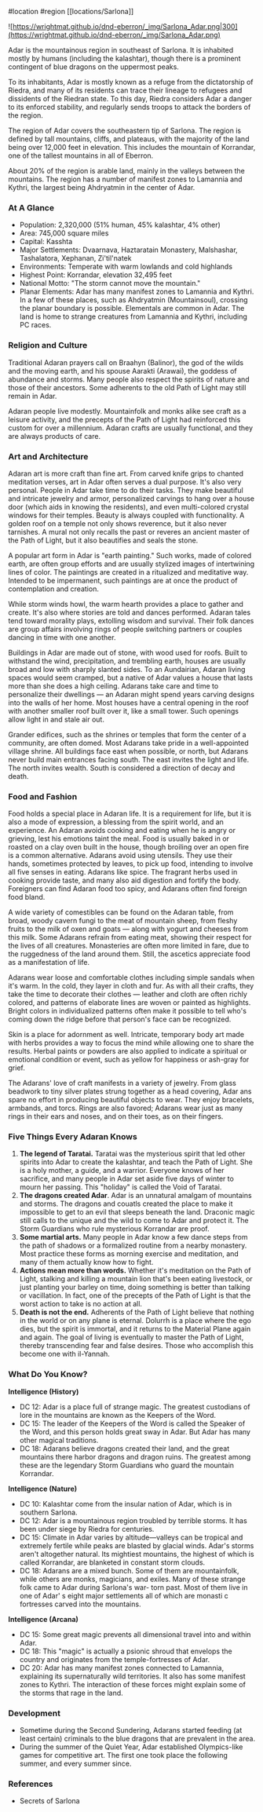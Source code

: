  #location #region [[locations/Sarlona]]

![https://wrightmat.github.io/dnd-eberron/_img/Sarlona_Adar.png|300](https://wrightmat.github.io/dnd-eberron/_img/Sarlona_Adar.png)

Adar is the mountainous region in southeast of Sarlona. It is inhabited mostly by humans (including the kalashtar), though there is a prominent contingent of blue dragons on the uppermost peaks.

To its inhabitants, Adar is mostly known as a refuge from the dictatorship of Riedra, and many of its residents can trace their lineage to refugees and dissidents of the Riedran state. To this day, Riedra considers Adar a danger to its enforced stability, and regularly sends troops to attack the borders of the region.

The region of Adar covers the southeastern tip of Sarlona. The region is defined by tall mountains, cliffs, and plateaus, with the majority of the land being over 12,000 feet in elevation. This includes the mountain of Korrandar, one of the tallest mountains in all of Eberron.

About 20% of the region is arable land, mainly in the valleys between the mountains. The region has a number of manifest zones to Lamannia and Kythri, the largest being Ahdryatmin in the center of Adar.

### At A Glance

* Population: 2,320,000 (51% human, 45% kalashtar, 4% other)
* Area: 745,000 square miles
* Capital: Kasshta
* Major Settlements: Dvaarnava, Haztaratain Monastery, Malshashar, Tashalatora, Xephanan, Zi'til'natek
* Environments: Temperate with warm lowlands and cold highlands
* Highest Point: Korrandar, elevation 32,495 feet
* National Motto: "The storm cannot move the mountain."
* Planar Elements: Adar has many manifest zones to Lamannia and Kythri. In a few of these places, such as Ahdryatmin (Mountainsoul), crossing the planar boundary is possible. Elementals are common in Adar. The land is home to strange creatures from Lamannia and Kythri, including PC races.

### Religion and Culture

Traditional Adaran prayers call on Braahyn (Balinor), the god of the wilds and the moving earth, and his spouse Aarakti (Arawai), the goddess of abundance and storms. Many people also respect the spirits of nature and those of their ancestors. Some adherents to the old Path of Light may still remain in Adar.

Adaran people live modestly. Mountainfolk and monks alike see craft as a leisure activity, and the precepts of the Path of Light had reinforced this custom for over a millennium. Adaran crafts are usually functional, and they are always products of care.

### Art and Architecture

Adaran art is more craft than fine art. From carved knife grips to chanted meditation verses, art in Adar often serves a dual purpose. It's also very personal. People in Adar take time to do their tasks. They make beautiful and intricate jewelry and armor, personalized carvings to hang over a house door (which aids in knowing the residents), and even multi-colored crystal windows for their temples. Beauty is always coupled with functionality. A golden roof on a temple not only shows reverence, but it also never tarnishes. A mural not only recalls the past or reveres an ancient master of the Path of Light, but it also beautifies and seals the stone.

A popular art form in Adar is "earth painting." Such works, made of colored earth, are often group efforts and are usually stylized images of intertwining lines of color. The paintings are created in a ritualized and meditative way. Intended to be impermanent, such paintings are at once the
product of contemplation and creation.

While storm winds howl, the warm hearth provides a place to gather and create. It's also where stories are told and dances performed. Adaran tales tend toward morality plays, extolling wisdom and survival. Their folk dances are group affairs involving rings of people switching partners or couples dancing in time with one another.

Buildings in Adar are made out of stone, with wood used for roofs. Built to withstand the wind, precipitation, and trembling earth, houses are usually broad and low with sharply slanted sides. To an Aundairian, Adaran living spaces would seem cramped, but a native of Adar values a house that lasts more than she does a high ceiling. Adarans take care and time to personalize their dwellings — an Adaran might spend years carving designs into the walls of her home. Most houses have a central opening in the roof with another smaller roof built over it, like a small tower. Such openings allow light in and stale air out.

Grander edifices, such as the shrines or temples that form the center of a community, are often domed. Most Adarans take pride in a well-appointed village shrine. All buildings face east when possible, or north, but Adarans never build main entrances facing south. The east invites the light and life. The north invites wealth. South is considered a direction of decay and death.

### Food and Fashion

Food holds a special place in Adaran life. It is a requirement for life, but it is also a mode of expression, a blessing from the spirit world, and an experience. An Adaran avoids cooking and eating when he is angry or grieving, lest his emotions taint the meal. Food is usually baked in or roasted on a clay oven built in the house, though broiling over an open fire is a common alternative. Adarans avoid using utensils. They use their hands, sometimes protected by leaves, to pick up food, intending to involve all five senses in eating. Adarans like spice. The fragrant herbs used in cooking provide taste, and many also aid digestion and fortify the body. Foreigners can find Adaran food too spicy, and Adarans often find foreign food bland.

A wide variety of comestibles can be found on the Adaran table, from broad, woody cavern fungi to the meat of mountain sheep, from fleshy fruits to the milk of oxen and goats — along with yogurt and cheeses from this milk. Some Adarans refrain from eating meat, showing their respect for the lives of all creatures. Monasteries are often more limited in fare, due to the ruggedness of the land around them. Still, the ascetics appreciate food as a manifestation of life.

Adarans wear loose and comfortable clothes including simple sandals when it's warm. In the cold, they layer in cloth and fur. As with all their crafts, they take the time to decorate their clothes — leather and cloth are often richly colored, and patterns of elaborate lines are woven or painted as highlights. Bright colors in individualized patterns often make it possible to tell who's coming down the ridge before that person's face can be recognized.

Skin is a place for adornment as well. Intricate, temporary body art made with herbs provides a way to focus the mind while allowing one to share the results. Herbal paints or powders are also applied to indicate a spiritual or emotional condition or event, such as yellow for happiness or ash-gray for grief.

The Adarans' love of craft manifests in a variety of jewelry. From glass beadwork to tiny silver plates strung together as a head covering, Adar ans spare no effort in producing beautiful objects to wear. They enjoy bracelets, armbands, and torcs. Rings are also favored; Adarans wear just as many rings in their ears and noses, and on their toes, as on their fingers.

### Five Things Every Adaran Knows

1. **The legend of Taratai.** Taratai was the mysterious spirit that led other spirits into Adar to create the kalashtar, and teach the Path of Light. She is a holy mother, a guide, and a warrior. Everyone knows of her sacrifice, and many people in Adar set aside five days of winter to mourn her passing. This "holiday" is called the Void of Taratai.
2. **The dragons created Adar**. Adar is an unnatural amalgam of mountains and storms. The dragons and couatls created the place to make it impossible to get to an evil that sleeps beneath the land. Draconic magic still calls to the unique and the wild to come to Adar and protect it. The Storm Guardians who rule mysterious Korrandar are proof.
3. **Some martial arts.** Many people in Adar know a few dance steps from the path of shadows or a formalized routine from a nearby monastery. Most practice these forms as morning exercise and meditation, and many of them actually know how to fight.
4. **Actions mean more than words.** Whether it's meditation on the Path of Light, stalking and killing a mountain lion that's been eating livestock, or just planting your barley on time, doing something is better than talking or vacillation. In fact, one of the precepts of the Path of Light is that the worst action to take is no action at all.
5. **Death is not the end.** Adherents of the Path of Light believe that nothing in the world or on any plane is eternal. Dolurrh is a place where the ego dies, but the spirit is immortal, and it returns to the Material Plane again and again. The goal of living is eventually to master the Path of Light, thereby transcending fear and false desires. Those who accomplish this become one with il-Yannah.

### What Do You Know?

**Intelligence (History)**
* DC 12: Adar is a place full of strange magic. The greatest custodians of lore in the mountains are known as the Keepers of the Word.
* DC 15: The leader of the Keepers of the Word is called the Speaker of the Word, and this person holds great sway in Adar. But Adar has many other magical traditions.
* DC 18: Adarans believe dragons created their land, and the great mountains there harbor dragons and dragon ruins. The greatest among these are the legendary Storm Guardians who guard the mountain Korrandar.

**Intelligence (Nature)**
* DC 10: Kalashtar come from the insular nation of Adar, which is in southern Sarlona.
* DC 12: Adar is a mountainous region troubled by terrible storms. It has been under siege by Riedra for centuries.
* DC 15: Climate in Adar varies by altitude—valleys can be tropical and extremely fertile while peaks are blasted by glacial winds. Adar's storms aren't altogether natural. Its mightiest mountains, the highest of which is called Korrandar, are blanketed in constant storm clouds.
* DC 18: Adarans are a mixed bunch. Some of them are mountainfolk, while others are monks, magicians, and exiles. Many of these strange folk came to Adar during Sarlona's war- torn past. Most of them live in one of Adar' s eight major settlements all of which are monasti c fortresses carved into the mountains.

**Intelligence (Arcana)**
* DC 15: Some great magic prevents all dimensional travel into and within Adar.
* DC 18: This "magic" is actually a psionic shroud that envelops the country and originates from the temple-fortresses of Adar.
* DC 20: Adar has many manifest zones connected to Lamannia, explaining its supernaturally wild territories. It also has some manifest zones to Kythri. The interaction of these forces might explain some of the storms that rage in the land.

### Development

* Sometime during the Second Sundering, Adarans started feeding (at least certain) criminals to the blue dragons that are prevalent in the area.
* During the summer of the Quiet Year, Adar established Olympics-like games for competitive art. The first one took place the following summer, and every summer since.

### References

* Secrets of Sarlona